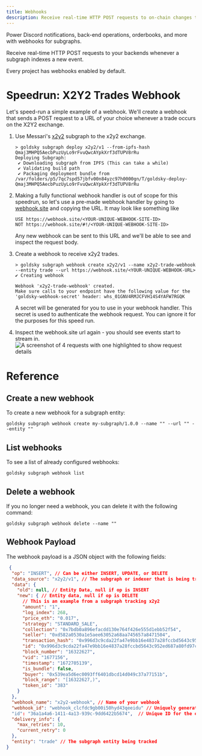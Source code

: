 ```yaml
---
title: Webhooks
description: Receive real-time HTTP POST requests to on-chain changes to your subgraphs.
---
```


Power Discord notifications, back-end operations, orderbooks, and more with webhooks for subgraphs.

Receive real-time HTTP POST requests to your backends whenever a subgraph indexes a new event.

Every project has webhooks enabled by default.

# Speedrun: X2Y2 Trades Webhook

Let's speed-run a simple example of a webhook. We'll create a webhook that sends a POST request to a URL of your choice whenever a trade occurs on the X2Y2 exchange.

1. Use Messari's [x2y2](https://thegraph.com/hosted-service/subgraph/messari/x2y2-ethereum) subgraph to the x2y2 exchange.

   ```shell
   > goldsky subgraph deploy x2y2/v1 --from-ipfs-hash Qmaj3MHPQ5AecbPuzUyLo9rFvuQwcAYpkXrf3dTUPV8rRu
   Deploying Subgraph:
    ✔ Downloading subgraph from IPFS (This can take a while)
    ✔ Validating build path
    ✔ Packaging deployment bundle from /var/folders/p5/7qc7spd57jbfv00n84yzc97h0000gn/T/goldsky-deploy-Qmaj3MHPQ5AecbPuzUyLo9rFvuQwcAYpkXrf3dTUPV8rRu
   ```

2. Making a fully functional webhook handler is out of scope for this speedrun, so let's use a pre-made webhook handler by going to [webhook.site](https://webhook.site) and copying the URL.
   It may look like something like

   ```shell
   USE https://webhook.site/<YOUR-UNIQUE-WEBHOOK-SITE-ID>
   NOT https://webhook.site/#!/<YOUR-UNIQUE-WEBHOOK-SITE-ID>
   ```

   Any new webhook can be sent to this URL and we'll be able to see and inspect the request body.

3. Create a webhook to receive x2y2 trades.

   ```shell
   > goldsky subgraph webhook create x2y2/v1 --name x2y2-trade-webhook --entity trade --url https://webhook.site/<YOUR-UNIQUE-WEBHOOK-URL>
   ✔ Creating webhook

   Webhook 'x2y2-trade-webhook' created.
   Make sure calls to your endpoint have the following value for the 'goldsky-webhook-secret' header: whs_01GNV4RMJCFVH14S4YAFW7RGQK
   ```

   A secret will be generated for you to use in your webhook handler. This secret is used to authenticate the webhook request. You can ignore it for the purposes for this speed run.

4. Inspect the webhook.site url again - you should see events start to stream in.
   ![A screenshot of 4 requests with one highlighted to show request details](/images/docs/mirror/webhook-example.png)

# Reference

## Create a new webhook

To create a new webhook for a subgraph entity:

```shell
goldsky subgraph webhook create my-subgraph/1.0.0 --name "" --url "" --entity ""
```

## List webhooks

To see a list of already configured webhooks:

```shell
goldsky subgraph webhook list
```

## Delete a webhook

If you no longer need a webhook, you can delete it with the following command:

```shell
goldsky subgraph webhook delete --name ""
```

## Webhook Payload

The webhook payload is a JSON object with the following fields:

```json
 {
  "op": "INSERT", // Can be either INSERT, UPDATE, or DELETE
  "data_source": "x2y2/v1", // The subgraph or indexer that is being tracked
  "data": {
    "old": null, // Entity Data, null if op is INSERT
    "new": { // Entity data, null if op is DELETE
      // This is an example from a subgraph tracking x2y2
      "amount": "1",
      "log_index": 268,
      "price_eth": "0.017",
      "strategy": "STANDARD_SALE",
      "collection": "0x7bdb0a896efacdd130e764f426e555d1ebb52f54",
      "seller": "0xd582a0530a1e5aee63052a68aa745657a8471504",
      "transaction_hash": "0x996d3c9cda22fa47e9bb16e4837a28fccbd5643c952ed687a80fd97ceafb69c6",
      "id": "0x996d3c9cda22fa47e9bb16e4837a28fccbd5643c952ed687a80fd97ceafb69c6-268",
      "block_number": "16322627",
      "vid": "1677156",
      "timestamp": "1672705139",
      "is_bundle": false,
      "buyer": "0x539ea5d6ec0093ff6401dbcd14d049c37a77151b",
      "block_range": "[16322627,)",
      "token_id": "383"
    }
  },
  "webhook_name": "x2y2-webhook", // Name of your webhook
  "webhook_id": "webhook_clcfdc9gb00i50hyd43qeeidu" // Uniquely generated ID for the webhook
  "id": "36a1a4a6-1411-4a13-939c-9dd6422b5674",  // Unique ID for the event
  "delivery_info": {
    "max_retries": 10,
    "current_retry": 0
  },
  "entity": "trade" // The subgraph entity being tracked
}
```
